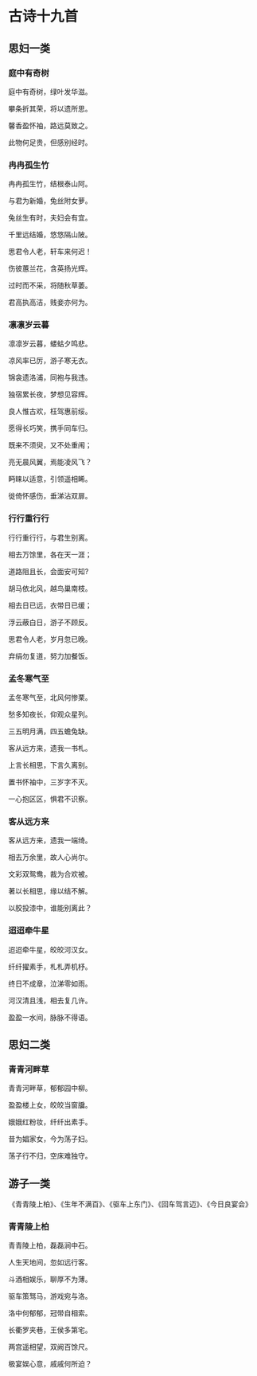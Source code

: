 # 古诗十九首

## 思妇一类

### 庭中有奇树

庭中有奇树，绿叶发华滋。

攀条折其荣，将以遗所思。

馨香盈怀袖，路远莫致之。

此物何足贵，但感别经时。

### 冉冉孤生竹

冉冉孤生竹，结根泰山阿。

与君为新婚，兔丝附女萝。

兔丝生有时，夫妇会有宜。

千里远结婚，悠悠隔山陂。

思君令人老，轩车来何迟！

伤彼蕙兰花，含英扬光辉。

过时而不采，将随秋草萎。

君高执高洁，贱妾亦何为。

### 凛凛岁云暮

凛凛岁云暮，蝼蛄夕鸣悲。

凉风率已厉，游子寒无衣。

锦衾遗洛浦，同袍与我违。

独宿累长夜，梦想见容辉。

良人惟古欢，枉驾惠前绥。

愿得长巧笑，携手同车归。

既来不须臾，又不处重闱；

亮无晨风翼，焉能凌风飞？

眄睐以适意，引领遥相睎。

徙倚怀感伤，垂涕沾双扉。

### 行行重行行

行行重行行，与君生别离。

相去万馀里，各在天一涯；

道路阻且长，会面安可知?

胡马依北风，越鸟巢南枝。

相去日已远，衣带日已缓；

浮云蔽白日，游子不顾反。

思君令人老，岁月忽已晚。

弃绢勿复道，努力加餐饭。

### 孟冬寒气至

孟冬寒气至，北风何惨栗。

愁多知夜长，仰观众星列。

三五明月满，四五蟾兔缺。

客从远方来，遗我一书札。

上言长相思，下言久离别。

置书怀袖中，三岁字不灭。

一心抱区区，惧君不识察。

### 客从远方来

客从远方来，遗我一端绮。

相去万余里，故人心尚尔。

文彩双鸳鸯，裁为合欢被。

著以长相思，缘以结不解。

以胶投漆中，谁能别离此？

### 迢迢牵牛星

迢迢牵牛星，皎皎河汉女。

纤纤擢素手，札札弄机杼。

终日不成章，泣涕零如雨。

河汉清且浅，相去复几许。

盈盈一水间，脉脉不得语。

## 思妇二类

### 青青河畔草

青青河畔草，郁郁园中柳。

盈盈楼上女，皎皎当窗牖。

娥娥红粉妆，纤纤出素手。

昔为娼家女，今为荡子妇。

荡子行不归，空床难独守。

## 游子一类

《青青陵上柏》、《生年不满百》、《驱车上东门》、《回车驾言迈》、《今日良宴会》

### 青青陵上柏

青青陵上柏，磊磊涧中石。

人生天地间，忽如远行客。

斗酒相娱乐，聊厚不为薄。

驱车策驽马，游戏宛与洛。

洛中何郁郁，冠带自相索。

长衢罗夹巷，王侯多第宅。

两宫遥相望，双阙百馀尺。

极宴娱心意，戚戚何所迫？